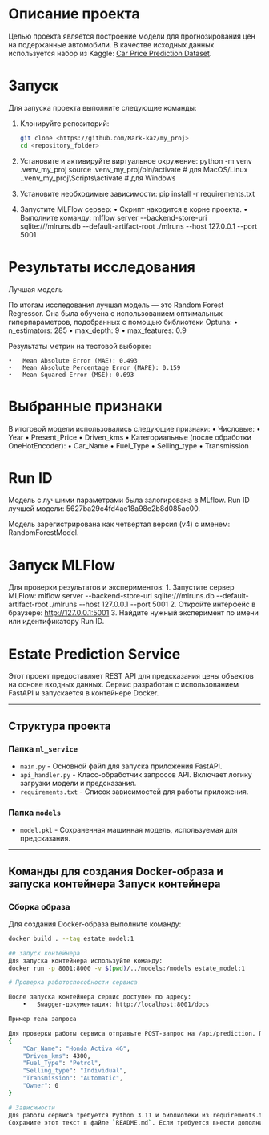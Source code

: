 # Описание проекта
Целью проекта является построение модели для прогнозирования цен на подержанные автомобили. В качестве исходных данных используется набор из Kaggle: [Car Price Prediction Dataset](https://www.kaggle.com/datasets/vijayaadithyanvg/car-price-predictionused-cars/data).

# Запуск
Для запуска проекта выполните следующие команды:

1. Клонируйте репозиторий:
   ```bash
   git clone <https://github.com/Mark-kaz/my_proj>
   cd <repository_folder>

2.	Установите и активируйте виртуальное окружение:
python -m venv .venv_my_proj
source .venv_my_proj/bin/activate  # для MacOS/Linux
.\.venv_my_proj\Scripts\activate   # для Windows

3.	Установите необходимые зависимости:
pip install -r requirements.txt

4.	Запустите MLFlow сервер:
	•	Скрипт находится в корне проекта.
	•	Выполните команду: 
    mlflow server --backend-store-uri sqlite:///mlruns.db --default-artifact-root ./mlruns --host 127.0.0.1 --port 5001

# Результаты исследования
Лучшая модель

По итогам исследования лучшая модель — это Random Forest Regressor. Она была обучена с использованием оптимальных гиперпараметров, подобранных с помощью библиотеки Optuna:
	•	n_estimators: 285
	•	max_depth: 9
	•	max_features: 0.9

Результаты метрик на тестовой выборке:

	•	Mean Absolute Error (MAE): 0.493
	•	Mean Absolute Percentage Error (MAPE): 0.159
	•	Mean Squared Error (MSE): 0.693

# Выбранные признаки

В итоговой модели использовались следующие признаки:
	•	Числовые:
	•	Year
	•	Present_Price
	•	Driven_kms
	•	Категориальные (после обработки OneHotEncoder):
	•	Car_Name
	•	Fuel_Type
	•	Selling_type
	•	Transmission

# Run ID

Модель с лучшими параметрами была залогирована в MLflow. Run ID лучшей модели: 5627ba29c4fd4ae18a98e2b8d085ac00.

Модель зарегистрирована как четвертая версия (v4) с именем: RandomForestModel.

# Запуск MLFlow
Для проверки результатов и экспериментов:
	1.	Запустите сервер MLFlow:
    mlflow server --backend-store-uri sqlite:///mlruns.db --default-artifact-root ./mlruns --host 127.0.0.1 --port 5001
	2.	Откройте интерфейс в браузере:
    http://127.0.0.1:5001
    3.	Найдите нужный эксперимент по имени или идентификатору Run ID.

# Estate Prediction Service

Этот проект предоставляет REST API для предсказания цены объектов на основе входных данных. Сервис разработан с использованием FastAPI и запускается в контейнере Docker.

---

## Структура проекта

### Папка `ml_service`
- `main.py` - Основной файл для запуска приложения FastAPI.
- `api_handler.py` - Класс-обработчик запросов API. Включает логику загрузки модели и предсказания.
- `requirements.txt` - Список зависимостей для работы приложения.

### Папка `models`
- `model.pkl` - Сохраненная машинная модель, используемая для предсказания.

---

## Команды для создания Docker-образа и запуска контейнера Запуск контейнера

### Сборка образа
Для создания Docker-образа выполните команду:
```bash
docker build . --tag estate_model:1

## Запуск контейнера
Для запуска контейнера используйте команду:
docker run -p 8001:8000 -v $(pwd)/../models:/models estate_model:1

# Проверка работоспособности сервиса

После запуска контейнера сервис доступен по адресу:
	•	Swagger-документация: http://localhost:8001/docs

Пример тела запроса

Для проверки работы сервиса отправьте POST-запрос на /api/prediction. Пример тела запроса:
{
    "Car_Name": "Honda Activa 4G",
    "Driven_kms": 4300,
    "Fuel_Type": "Petrol",
    "Selling_type": "Individual",
    "Transmission": "Automatic",
    "Owner": 0
}

# Зависимости
Для работы сервиса требуется Python 3.11 и библиотеки из requirements.txt. Все зависимости автоматически устанавливаются при сборке Docker-образа.
Сохраните этот текст в файле `README.md`. Если требуется внести дополнительные изменения, уточните их!